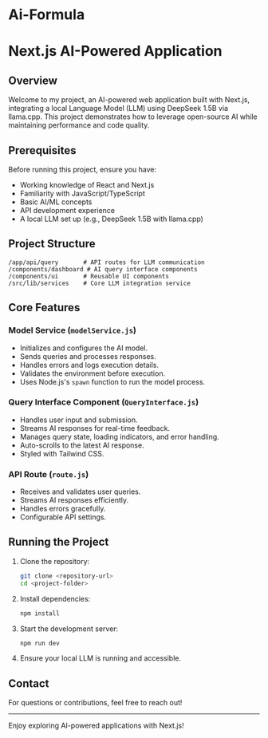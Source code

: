 # Ai-Formula
# Next.js AI-Powered Application

## Overview
Welcome to my project, an AI-powered web application built with Next.js, integrating a local Language Model (LLM) using DeepSeek 1.5B via llama.cpp. This project demonstrates how to leverage open-source AI while maintaining performance and code quality.

## Prerequisites
Before running this project, ensure you have:
- Working knowledge of React and Next.js
- Familiarity with JavaScript/TypeScript
- Basic AI/ML concepts
- API development experience
- A local LLM set up (e.g., DeepSeek 1.5B with llama.cpp)

## Project Structure
```
/app/api/query       # API routes for LLM communication
/components/dashboard # AI query interface components
/components/ui       # Reusable UI components
/src/lib/services    # Core LLM integration service
```

## Core Features
### Model Service (`modelService.js`)
- Initializes and configures the AI model.
- Sends queries and processes responses.
- Handles errors and logs execution details.
- Validates the environment before execution.
- Uses Node.js's `spawn` function to run the model process.

### Query Interface Component (`QueryInterface.js`)
- Handles user input and submission.
- Streams AI responses for real-time feedback.
- Manages query state, loading indicators, and error handling.
- Auto-scrolls to the latest AI response.
- Styled with Tailwind CSS.

### API Route (`route.js`)
- Receives and validates user queries.
- Streams AI responses efficiently.
- Handles errors gracefully.
- Configurable API settings.

## Running the Project
1. Clone the repository:
   ```sh
   git clone <repository-url>
   cd <project-folder>
   ```
2. Install dependencies:
   ```sh
   npm install
   ```
3. Start the development server:
   ```sh
   npm run dev
   ```
4. Ensure your local LLM is running and accessible.

## Contact
For questions or contributions, feel free to reach out!

---
Enjoy exploring AI-powered applications with Next.js!

